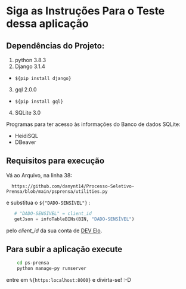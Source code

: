 # Siga as Instruções Para o Teste dessa aplicação

## Dependências do Projeto:

 1. python 3.8.3
 2. Django 3.1.4
 - `${pip install django}`
 3. gql 2.0.0
 - `${pip install gql}`
 4. SQLite 3.0

Programas para ter acesso às informações do Banco de dados SQLite:
- HeidiSQL
- DBeaver

## Requisitos para execução 

Vá ao Arquivo, na linha 38: 
``` 
  https://github.com/danynt14/Processo-Seletivo-Prensa/blob/main/psprensa/utilities.py
````
e substitua o `${"DADO-SENSÍVEL"}` : 

```py
   # "DADO-SENSÍVEL" = client_id
   getJson = infoTableBINs(BIN, "DADO-SENSÍVEL") 
````
pelo _client_id_ da sua conta de [DEV Elo](dev.elo.com.br).

## Para subir a aplicação execute

```sh
    cd ps-prensa
    python manage-py runserver
```

entre em `%{https:localhost:8000}` e divirta-se! :-D
